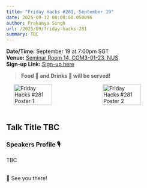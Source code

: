 ```yaml
---
title: "Friday Hacks #281, September 19"
date: 2025-09-12 00:08:00.050096
author: Prakamya Singh
url: /2025/09/friday-hacks-281
summary: TBC
---
```


**Date/Time:** September 19 at 7:00pm SGT<br />
**Venue:** <a href="https://nusmods.com/venues/COM3-01-23">Seminar Room 14, COM3-01-23, NUS</a><br />
**Sign-up Link:** [Sign-up here](https://hckr.cc/fh-281-signup)<br />

> **Food 🍕 and Drinks 🧋 will be served!**

<div style="display: flex; justify-content: center; gap: 10px;">
    <img src="/img/2025/fh/281-1.jpg" alt="Friday Hacks #281 Poster 1" style="width: 45%;" />
    <img src="/img/2025/fh/281-2.jpg" alt="Friday Hacks #281 Poster 2" style="width: 45%;" />
</div>
<br />

## Talk Title TBC


### Speakers Profile 🎙️

TBC
<br /><br />

👋 See you there!

